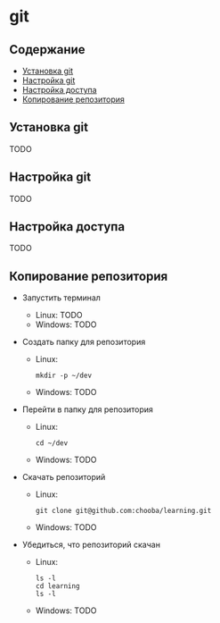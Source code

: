 # git

## Содержание

* [Установка git](#Установка-git)
* [Настройка git](#Настройка-git)
* [Настройка доступа](#Настройка-доступа)
* [Копирование репозитория](#Копирование-репозитория)

## Установка git

TODO

## Настройка git

TODO

## Настройка доступа

TODO

## Копирование репозитория

* Запустить терминал
  * Linux: TODO
  * Windows: TODO

* Создать папку для репозитория
  * Linux:
  
    ```
    mkdir -p ~/dev
    ```
  * Windows: TODO

* Перейти в папку для репозитория
  * Linux:
  
    ```
    cd ~/dev
    ```
  * Windows: TODO

* Скачать репозиторий
  * Linux:
  
    ```
    git clone git@github.com:chooba/learning.git
    ```
  * Windows: TODO

* Убедиться, что репозиторий скачан
  * Linux:
  
      ```
      ls -l
      cd learning
      ls -l
      ```
  * Windows: TODO
